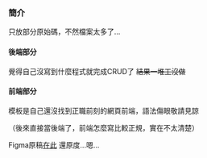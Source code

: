 ### 簡介
只放部分原始碼，不然檔案太多了...

#### 後端部分
覺得自己沒寫到什麼程式就完成CRUD了 ~~結果一堆工沒做~~

#### 前端部分
模板是自己還沒找到正職前刻的網頁前端，語法傷眼敬請見諒

（後來直接當後端了，前端怎麼寫比較正規，實在不太清楚）

Figma原稿[在此](https://www.figma.com/file/wGZjofBBwrgk3pj9EhobG8?type=design&node-id=0:1)
還原度...嗯...